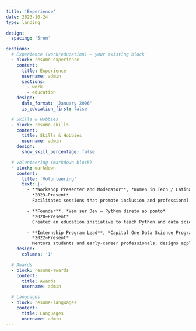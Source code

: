 ```yaml
---
title: 'Experience'
date: 2023-10-24
type: landing

design:
  spacing: '5rem'

sections:
  # Experience (work/education) – your existing block
  - block: resume-experience
    content:
      title: Experience
      username: admin
      sections:
        - work
        - education
    design:
      date_format: 'January 2006'
      is_education_first: false

  # Skills & Hobbies
  - block: resume-skills
    content:
      title: Skills & Hobbies
      username: admin
    design:
      show_skill_percentage: false

  # Volunteering (markdown block)
  - block: markdown
    content:
      title: 'Volunteering'
      text: |-
        - **Workshop Presenter and Moderator**, *Women in Tech / Latinas in Tech*  
          *2023–Present*  
          Facilitates sessions that promote inclusion and professional growth in tech.

        - **Founder**, *Vem ser Dev — Python direto ao ponto*  
          *2020–Present*  
          Created an education initiative to teach Python and data science to Portuguese-speaking learners.

        - **Internship Program Lead**, *Capital One Data Science Program*, **LAUNCH Program**  
          *2022–Present*  
          Mentors students and early-career professionals; designs applied AI learning experiences.
    design:
      columns: '1'

  # Awards
  - block: resume-awards
    content:
      title: Awards
      username: admin

  # Languages
  - block: resume-languages
    content:
      title: Languages
      username: admin
---
```

